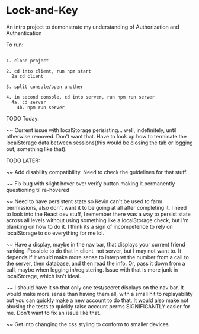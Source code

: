 # Lock-and-Key
An intro project to demonstrate my understanding of Authorization and Authentication

To run:
````

1. clone project

2. cd into client, run npm start
  2a cd client

3. split console/open another

4. in second console, cd into server, run npm run server
  4a. cd server
    4b. npm run server

````

TODO Today: 

 ~~ Current issue with localStorage perisisting... well, indefinitely, until otherwise removed. Don't want that. Have to look up how to terminate the localStorage data between sessions(this would be closing the tab or logging out, something like that).

TODO LATER: 

 ~~ Add disability compatibility. Need to check the guidelines for that stuff.
  
 ~~ Fix bug with slight hover over verify button making it permanently questioning til re-hovered

 ~~ Need to have persistent state so Kevin can't be used to farm permissions, also don't want it to be going at all after completing it. I need to look into the React dev stuff, I remember there was a way to persist state across all levels without using something like a localStorage check, but I'm blanking on how to do it. I think its a sign of incompetence to rely on localStorage to do everything for me lol.

 ~~ Have a display, maybe in the nav bar, that displays your current friend ranking. Possible to do that in client, not server, but I may not want to. It depends if it would make more sense to interpret the number from a call to the server, then database, and then read the info. Or, pass it down from a call, maybe when logging in/registering. Issue with that is more junk in localStorage, which isn't ideal.

 ~~ I should have it so that only one test/secret displays on the nav bar. It would make more sense than having them all, with a small hit to replayability but you can quickly make a new account to do that. It would also make not abusing the tests to quickly raise account perms SIGNIFICANTLY easier for me. Don't want to fix an issue like that.
 
 ~~ Get into changing the css styling to conform to smaller devices
